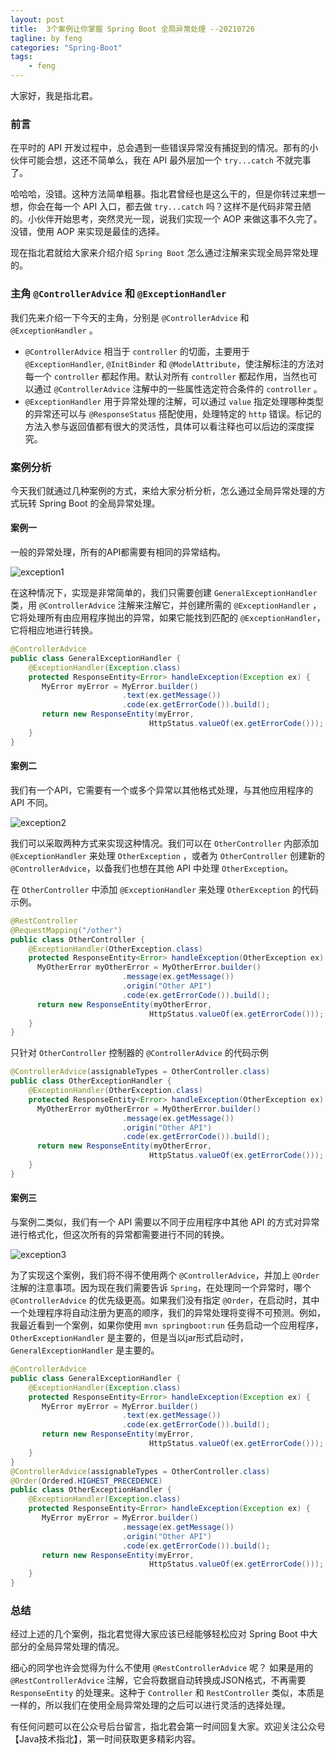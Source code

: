```yaml
---
layout: post
title:  3个案例让你掌握 Spring Boot 全局异常处理 --20210726
tagline: by feng
categories: "Spring-Boot"
tags: 
    - feng
---
```


大家好，我是指北君。

### 前言

在平时的 API 开发过程中，总会遇到一些错误异常没有捕捉到的情况。那有的小伙伴可能会想，这还不简单么，我在 API 最外层加一个 `try...catch` 不就完事了。

哈哈哈，没错。这种方法简单粗暴。指北君曾经也是这么干的，但是你转过来想一想，你会在每一个 API 入口，都去做 `try...catch` 吗？这样不是代码非常丑陋的。小伙伴开始思考，突然灵光一现，说我们实现一个 AOP 来做这事不久完了。没错，使用 AOP 来实现是最佳的选择。

现在指北君就给大家来介绍介绍 `Spring Boot` 怎么通过注解来实现全局异常处理的。

<!--more-->

### 主角 `@ControllerAdvice` 和 `@ExceptionHandler`

我们先来介绍一下今天的主角，分别是 `@ControllerAdvice` 和 `@ExceptionHandler` 。

+ `@ControllerAdvice` 相当于 `controller` 的切面，主要用于 `@ExceptionHandler`,  `@InitBinder` 和 `@ModelAttribute`，使注解标注的方法对每一个 `controller` 都起作用。默认对所有 `controller` 都起作用，当然也可以通过 `@ControllerAdvice` 注解中的一些属性选定符合条件的 `controller` 。
+ `@ExceptionHandler` 用于异常处理的注解，可以通过 `value` 指定处理哪种类型的异常还可以与 `@ResponseStatus` 搭配使用，处理特定的 `http` 错误。标记的方法入参与返回值都有很大的灵活性，具体可以看注释也可以后边的深度探究。

### 案例分析

今天我们就通过几种案例的方式，来给大家分析分析，怎么通过全局异常处理的方式玩转 Spring Boot 的全局异常处理。

#### 案例一

一般的异常处理，所有的API都需要有相同的异常结构。

![exception1](http://www.javanorth.cn/assets/images/2021/feng/exception1.png)

在这种情况下，实现是非常简单的，我们只需要创建 `GeneralExceptionHandler` 类，用 `@ControllerAdvice` 注解来注解它，并创建所需的 `@ExceptionHandler` ，它将处理所有由应用程序抛出的异常，如果它能找到匹配的 `@ExceptionHandler`，它将相应地进行转换。

```java
@ControllerAdvice
public class GeneralExceptionHandler {
    @ExceptionHandler(Exception.class)
    protected ResponseEntity<Error> handleException(Exception ex) {
       MyError myError = MyError.builder()
                         .text(ex.getMessage())
                         .code(ex.getErrorCode()).build();
       return new ResponseEntity(myError,
                               HttpStatus.valueOf(ex.getErrorCode()));
    }
}
```

#### 案例二

我们有一个API，它需要有一个或多个异常以其他格式处理，与其他应用程序的 API 不同。

![exception2](http://www.javanorth.cn/assets/images/2021/feng/exception2.png)

我们可以采取两种方式来实现这种情况。我们可以在 `OtherController` 内部添加 `@ExceptionHandler` 来处理 `OtherException` ，或者为 `OtherController` 创建新的`@ControllerAdvice`，以备我们也想在其他 API 中处理 `OtherException`。

在 `OtherController` 中添加 `@ExceptionHandler` 来处理 `OtherException` 的代码示例。

```java
@RestController
@RequestMapping("/other")
public class OtherController {
    @ExceptionHandler(OtherException.class)
    protected ResponseEntity<Error> handleException(OtherException ex) {
      MyOtherError myOtherError = MyOtherError.builder()
                         .message(ex.getMessage())
                         .origin("Other API")
                         .code(ex.getErrorCode()).build();
      return new ResponseEntity(myOtherError,
                               HttpStatus.valueOf(ex.getErrorCode()));
    }
}
```

只针对 `OtherController` 控制器的 `@ControllerAdvice` 的代码示例

```java
@ControllerAdvice(assignableTypes = OtherController.class)
public class OtherExceptionHandler {
    @ExceptionHandler(OtherException.class)
    protected ResponseEntity<Error> handleException(OtherException ex) {
      MyOtherError myOtherError = MyOtherError.builder()
                         .message(ex.getMessage())
                         .origin("Other API")
                         .code(ex.getErrorCode()).build();
      return new ResponseEntity(myOtherError,
                               HttpStatus.valueOf(ex.getErrorCode()));
    }
}
```

#### 案例三

与案例二类似，我们有一个 API 需要以不同于应用程序中其他 API 的方式对异常进行格式化，但这次所有的异常都需要进行不同的转换。

![exception3](http://www.javanorth.cn/assets/images/2021/feng/exception3.png)

为了实现这个案例，我们将不得不使用两个 `@ControllerAdvice`，并加上 `@Order` 注解的注意事项。因为现在我们需要告诉 `Spring`，在处理同一个异常时，哪个 `@ControllerAdvice` 的优先级更高。如果我们没有指定 `@Order`，在启动时，其中一个处理程序将自动注册为更高的顺序，我们的异常处理将变得不可预测。例如，我最近看到一个案例，如果你使用 `mvn springboot:run` 任务启动一个应用程序，`OtherExceptionHandler` 是主要的，但是当以jar形式启动时，`GeneralExceptionHandler` 是主要的。

```java
@ControllerAdvice
public class GeneralExceptionHandler {
    @ExceptionHandler(Exception.class)
    protected ResponseEntity<Error> handleException(Exception ex) {
       MyError myError = MyError.builder()
                         .text(ex.getMessage())
                         .code(ex.getErrorCode()).build();
       return new ResponseEntity(myError,
                               HttpStatus.valueOf(ex.getErrorCode()));
    }
}
@ControllerAdvice(assignableTypes = OtherController.class)
@Order(Ordered.HIGHEST_PRECEDENCE)
public class OtherExceptionHandler {
    @ExceptionHandler(Exception.class)
    protected ResponseEntity<Error> handleException(Exception ex) {
       MyError myError = MyError.builder()
                         .message(ex.getMessage())
                         .origin("Other API")
                         .code(ex.getErrorCode()).build();
       return new ResponseEntity(myError,
                               HttpStatus.valueOf(ex.getErrorCode()));
    }
}
```

### 总结

经过上述的几个案例，指北君觉得大家应该已经能够轻松应对 Spring Boot 中大部分的全局异常处理的情况。

细心的同学也许会觉得为什么不使用 `@RestControllerAdvice` 呢？ 如果是用的 `@RestControllerAdvice` 注解，它会将数据自动转换成JSON格式，不再需要 `ResponseEntity` 的处理来。这种于 `Controller` 和 `RestController` 类似，本质是一样的，所以我们在使用全局异常处理的之后可以进行灵活的选择处理。

有任何问题可以在公众号后台留言，指北君会第一时间回复大家。欢迎关注公众号【Java技术指北】，第一时间获取更多精彩内容。
